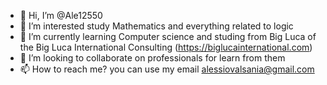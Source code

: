 - 👋 Hi, I’m @Ale12550 
- 👀 I’m interested study Mathematics and everything related to logic 
- 🌱 I’m currently learning Computer science and studing from Big Luca of the Big Luca International Consulting (https://biglucainternational.com)
- 💞️ I’m looking to collaborate on professionals for learn from them
- 📫 How to reach me? you can use my email alessiovalsania@gmail.com

<!---
Ale12550/Ale12550 is a ✨ special ✨ repository because its `README.md` (this file) appears on your GitHub profile.
You can click the Preview link to take a look at your changes.
--->
